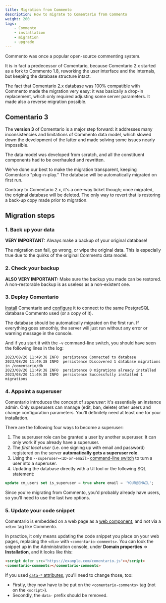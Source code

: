 ```yaml
---
title: Migration from Commento
description: How to migrate to Comentario from Commento
weight: 200
tags:
    - Commento
    - installation
    - migration
    - upgrade
---
```


Commento was once a popular open-source commenting system.

It is in fact a predecessor of Comentario, because Comentario 2.x started as a fork to Commento 1.8, reworking the user interface and the internals, but keeping the database structure intact.

<!--more-->

The fact that Comentario 2.x database was 100% compatible with Commento made the migration very easy: it was basically a drop-in replacement, which only required adjusting some server parameters. It made also a reverse migration possible.

## Comentario 3

The **version 3** of Comentario is a major step forward: it addresses many inconsistencies and limitations of Commento data model, which slowed down the development of the latter and made solving some issues nearly impossible.

The data model was developed from scratch, and all the constituent components had to be overhauled and rewritten.

We've done our best to make the migration transparent, keeping Comentario "plug-n-play." The database will be automatically migrated on first run.

Contrary to Comentario 2.x, it's a one-way ticket though; once migrated, the original database will be deleted. The only way to revert that is restoring a back-up copy made prior to migration.

## Migration steps

### 1. Back up your data

**VERY IMPORTANT:** Always make a backup of your original database!

The migration can fail, go wrong, or wipe the original data. This is especially true due to the quirks of the original Commento data model.

### 2. Check your backup

**ALSO VERY IMPORTANT:** Make sure the backup you made can be restored. A non-restorable backup is as useless as a non-existent one.

### 3. Deploy Comentario

[Install](/getting-started/installation) Comentario and [configure](/getting-started/configuration/server) it to connect to the same PostgreSQL database Commento used (or a copy of it).

The database should be automatically migrated on the first run. If everything goes smoothly, the server will just run without any error or warning message in the console.

And if you start it with the `-v` command-line switch, you should have seen the following lines in the log:

```
2023/08/20 11:49:38 INFO  persistence Connected to database
2023/08/20 11:49:38 INFO  persistence Discovered 1 database migrations in /comentario/db
2023/08/20 11:49:38 INFO  persistence 0 migrations already installed
2023/08/20 11:49:38 INFO  persistence Successfully installed 1 migrations
```

### 4. Appoint a superuser

Comentario introduces the concept of *superuser*: it's essentially an instance admin. Only superusers can manage (edit, ban, delete) other users and change configuration parameters. You'll definitely need at least one for your installation.

There are the following four ways to become a superuser:

1. The superuser role can be granted a user by another superuser. It can only work if you already have a superuser.
2. The *first local user* (i.e. one signing up with email and password) registered on the server **automatically gets a superuser role**.
3. Using the `--superuser=<ID-or-email>` [command-line switch](/getting-started/configuration/server) to turn a user into a superuser.
4. Updating the database directly with a UI tool or the following SQL statement:
```sql
update cm_users set is_superuser = true where email = 'YOUR@EMAIL';
```

Since you're migrating from Commento, you'd probably already have users, so you'll need to use the last two options.

### 5. Update your code snippet

Comentario is embedded on a web page as a [web component](https://developer.mozilla.org/en-US/docs/Web/API/Web_components), and not via a `<div>` tag like Commento.

In practice, it only means updating the code snippet you place on your web pages, replacing the `<div>` with `<comentario-comments>`. You can look the snippet up in the Administration console, under **Domain properties** ⇒ **Installation**, and it looks like this:

```html
<script defer src="https://example.com/comentario.js"></script>
<comentario-comments></comentario-comments>
```

If you used [`data-*` attributes](/getting-started/configuration/embedding#comments-tag), you'll need to change those, too:

* Firstly, they now have to be put on the `<comentario-comments>` tag (not on the `<script>`).
* Secondly, the `data-` prefix should be removed.
